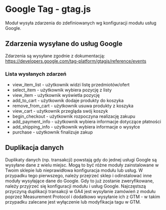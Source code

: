 # Google Tag - gtag.js

Moduł wysyła zdarzenia do zdefiniowanych wg konfiguracji modułu usług Google.

## Zdarzenia wysyłane do usług Google

Zdarzenia są wysyłane zgodnie z dokumentacją: https://developers.google.com/tag-platform/gtagjs/reference/events

### Lista wysłanych zdarzeń
- view_item_list - użytkownik widzi listę przedmiotów/ofert
- select_item - użytkownik wybiera pozycję z listy
- view_item - użytkownik wyświetla pozycję
- add_to_cart - użytkownik dodaje produkty do koszyka
- remove_from_cart - użytkownik usuwa produkty z koszyka
- view_cart - użytkownik przegląda swój koszyk
- begin_checkout - użytkownik rozpoczyna realizację zakupu
- add_payment_info - użytkownik wybiera informacje dotyczące płatności
- add_shipping_info - użytkownik wybiera informacje o wysyłce
- purchase - użytkownik finalizuje zakup

## Duplikacja danych

Duplikaty danych (np. transakcji) powstają gdy do jednej usługi Google są wysyłane dane z wielu miejsc.
Mogą to być różne moduły zainstalowane w Twoim sklepie lub nieprawidłowa konfiguracja modułu lub usług.
W przypadku tego pierwszego, należy przejrzeć sklep i odinstalować inne moduły wysyłające dane do Google.
Gdy to już zostanie zweryfikowane, należy przyjrzeć się konfiguracji modułu i usług Google.
Najczęstszą przyczyną duplikacji transakcji w GA4 jest wysyłanie zamówień z modułu poprzez Measurement Protocol
i dodatkowo wysyłanie ich z GTM - w takim przypadku zalecane jest wyłączenie lub modyfikacja tagu w GTM.
